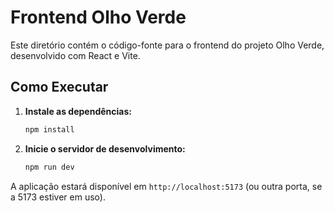 # Frontend Olho Verde

Este diretório contém o código-fonte para o frontend do projeto Olho Verde, desenvolvido com React e Vite.

## Como Executar

1. **Instale as dependências:**
   ```bash
   npm install
   ```

2. **Inicie o servidor de desenvolvimento:**
   ```bash
   npm run dev
   ```

A aplicação estará disponível em `http://localhost:5173` (ou outra porta, se a 5173 estiver em uso).